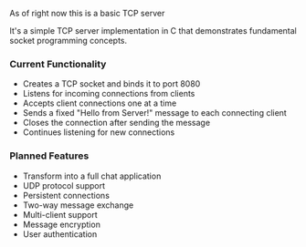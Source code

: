 As of right now this is a basic TCP server

It's a simple TCP server implementation in C that demonstrates fundamental socket programming concepts.

### Current Functionality

- Creates a TCP socket and binds it to port 8080
- Listens for incoming connections from clients
- Accepts client connections one at a time
- Sends a fixed "Hello from Server!" message to each connecting client
- Closes the connection after sending the message
- Continues listening for new connections

### Planned Features

- Transform into a full chat application
- UDP protocol support
- Persistent connections
- Two-way message exchange
- Multi-client support
- Message encryption
- User authentication

